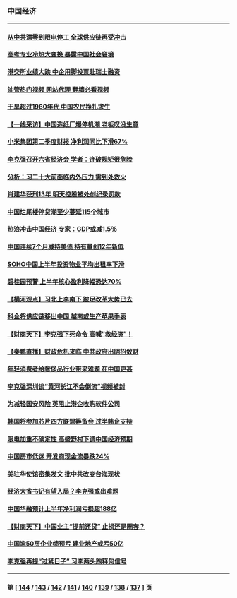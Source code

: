 ### 中国经济
---
#### [从中共清零到限电停工 全球供应链再受冲击](../../pages/ncid283/n13806699.md?08210445) 
#### [高考专业冷热大变换 暴露中国社会窘境](../../pages/ncid283/n13806661.md?08210445) 
#### [港交所业绩大跌 中企用脚投票赴瑞士融资](../../pages/ncid283/n13806657.md?08210445) 
#### [油管热门视频 网站代理 翻墙必看视频](http://209.222.30.114:81/youtube.html?08210445)
#### [干旱超过1960年代 中国农民挣扎求生](../../pages/ncid283/n13806668.md?08210445) 
#### [【一线采访】中国造纸厂爆停机潮 老板叹没生意](../../pages/ncid283/n13806400.md?08210445) 
#### [小米集团第二季度财报 净利润同比下滑67%](../../pages/ncid283/n13806210.md?08210445) 
#### [李克强召开六省经济会 学者：连破规矩很危险](../../pages/ncid283/n13806007.md?08210445) 
#### [分析：习二十大前面临内外压力 需到处救火](../../pages/ncid283/n13805569.md?08210445) 
#### [肖建华获刑13年 明天控股被处创纪录罚款](../../pages/ncid283/n13805882.md?08210445) 
#### [中国烂尾楼停贷潮至少蔓延115个城市](../../pages/ncid283/n13805842.md?08210445) 
#### [热浪冲击中国经济 专家：GDP或减1.5％](../../pages/ncid283/n13805839.md?08210445) 
#### [中国连续7个月减持美债 持有量创12年新低](../../pages/ncid283/n13805844.md?08210445) 
#### [SOHO中国上半年投资物业平均出租率下滑](../../pages/ncid283/n13805833.md?08210445) 
#### [碧桂园预警 上半年核心盈利降幅恐达70%](../../pages/ncid283/n13805674.md?08210445) 
#### [【横河观点】习北上李南下 跛足改革大势已去](../../pages/ncid283/n13805568.md?08210445) 
#### [科企将供应链移出中国 越南或生产苹果手表](../../pages/ncid283/n13805458.md?08210445) 
#### [【财商天下】李克强下死命令 高喊“救经济”！](../../pages/ncid283/n13805539.md?08210445) 
#### [【秦鹏直播】财政危机来临 中共政府出阴招敛财](../../pages/ncid283/n13805559.md?08210445) 
#### [年轻消费者给奢侈品行业带来难题 在中国更甚](../../pages/ncid283/n13805446.md?08210445) 
#### [李克强深圳谈“黄河长江不会倒流”视频被封](../../pages/ncid283/n13805089.md?08210445) 
#### [为减轻国安风险 英阻止港企收购软件公司](../../pages/ncid283/n13805405.md?08210445) 
#### [韩国将参加芯片四方联盟筹备会 过半韩企支持](../../pages/ncid283/n13805246.md?08210445) 
#### [限电加重不确定性 高盛野村下调中国经济预期](../../pages/ncid283/n13805099.md?08210445) 
#### [中国房市低迷 开发商现金流暴跌24%](../../pages/ncid283/n13805108.md?08210445) 
#### [美驻华使馆密集发文 批中共改变台海现状](../../pages/ncid283/n13805136.md?08210445) 
#### [经济大省书记有望入局？李克强或出难题](../../pages/ncid283/n13804949.md?08210445) 
#### [中国华融预计上半年净利润亏损超188亿](../../pages/ncid283/n13804756.md?08210445) 
#### [【财商天下】中国业主“提前还贷” 止损还是圈套？](../../pages/ncid283/n13804614.md?08210445) 
#### [中国逾50房企业绩预亏 建业地产或亏50亿](../../pages/ncid283/n13804771.md?08210445) 
#### [李克强再提“过紧日子” 习李两头跑释何信号](../../pages/ncid283/n13804616.md?08210445) 

---
#### 第 [ [144](./144.md?08210445) / [143](./143.md?08210445) / [142](./142.md?08210445) / [141](./141.md?08210445) / [140](./140.md?08210445) / [139](./139.md?08210445) / [138](./138.md?08210445) / [137](./137.md?08210445) ] 页
